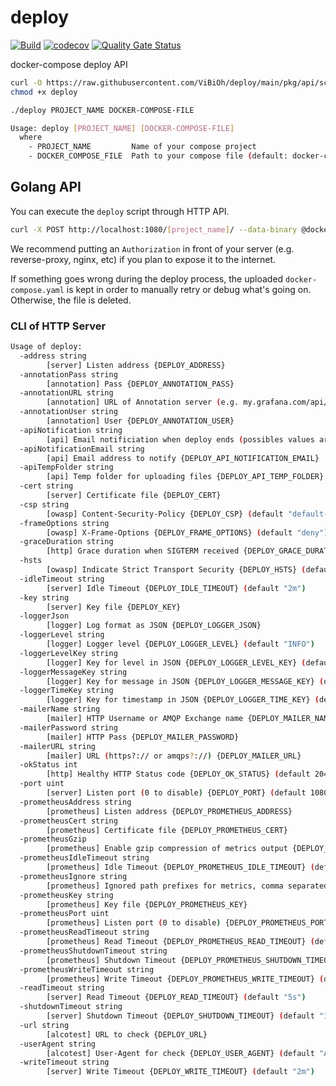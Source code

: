 # deploy

[![Build](https://github.com/ViBiOh/deploy/workflows/Build/badge.svg)](https://github.com/ViBiOh/deploy/actions)
[![codecov](https://codecov.io/gh/ViBiOh/deploy/branch/main/graph/badge.svg)](https://codecov.io/gh/ViBiOh/deploy)
[![Quality Gate Status](https://sonarcloud.io/api/project_badges/measure?project=ViBiOh_deploy&metric=alert_status)](https://sonarcloud.io/dashboard?id=ViBiOh_deploy)

docker-compose deploy API

```bash
curl -O https://raw.githubusercontent.com/ViBiOh/deploy/main/pkg/api/scripts/deploy-compose
chmod +x deploy

./deploy PROJECT_NAME DOCKER-COMPOSE-FILE
```

```bash
Usage: deploy [PROJECT_NAME] [DOCKER-COMPOSE-FILE]
  where
    - PROJECT_NAME         Name of your compose project
    - DOCKER_COMPOSE_FILE  Path to your compose file (default: docker-compose.yaml in current dir)
```

## Golang API

You can execute the `deploy` script through HTTP API.

```bash
curl -X POST http://localhost:1080/[project_name]/ --data-binary @docker-compose.yaml
```

We recommend putting an `Authorization` in front of your server (e.g. reverse-proxy, nginx, etc) if you plan to expose it to the internet.

If something goes wrong during the deploy process, the uploaded `docker-compose.yaml` is kept in order to manually retry or debug what's going on. Otherwise, the file is deleted.

### CLI of HTTP Server

```bash
Usage of deploy:
  -address string
        [server] Listen address {DEPLOY_ADDRESS}
  -annotationPass string
        [annotation] Pass {DEPLOY_ANNOTATION_PASS}
  -annotationURL string
        [annotation] URL of Annotation server (e.g. my.grafana.com/api/annotations) {DEPLOY_ANNOTATION_URL}
  -annotationUser string
        [annotation] User {DEPLOY_ANNOTATION_USER}
  -apiNotification string
        [api] Email notificiation when deploy ends (possibles values ares 'never', 'onError', 'all') {DEPLOY_API_NOTIFICATION} (default "onError")
  -apiNotificationEmail string
        [api] Email address to notify {DEPLOY_API_NOTIFICATION_EMAIL}
  -apiTempFolder string
        [api] Temp folder for uploading files {DEPLOY_API_TEMP_FOLDER} (default "/tmp")
  -cert string
        [server] Certificate file {DEPLOY_CERT}
  -csp string
        [owasp] Content-Security-Policy {DEPLOY_CSP} (default "default-src 'self'; base-uri 'self'")
  -frameOptions string
        [owasp] X-Frame-Options {DEPLOY_FRAME_OPTIONS} (default "deny")
  -graceDuration string
        [http] Grace duration when SIGTERM received {DEPLOY_GRACE_DURATION} (default "30s")
  -hsts
        [owasp] Indicate Strict Transport Security {DEPLOY_HSTS} (default true)
  -idleTimeout string
        [server] Idle Timeout {DEPLOY_IDLE_TIMEOUT} (default "2m")
  -key string
        [server] Key file {DEPLOY_KEY}
  -loggerJson
        [logger] Log format as JSON {DEPLOY_LOGGER_JSON}
  -loggerLevel string
        [logger] Logger level {DEPLOY_LOGGER_LEVEL} (default "INFO")
  -loggerLevelKey string
        [logger] Key for level in JSON {DEPLOY_LOGGER_LEVEL_KEY} (default "level")
  -loggerMessageKey string
        [logger] Key for message in JSON {DEPLOY_LOGGER_MESSAGE_KEY} (default "message")
  -loggerTimeKey string
        [logger] Key for timestamp in JSON {DEPLOY_LOGGER_TIME_KEY} (default "time")
  -mailerName string
        [mailer] HTTP Username or AMQP Exchange name {DEPLOY_MAILER_NAME} (default "mailer")
  -mailerPassword string
        [mailer] HTTP Pass {DEPLOY_MAILER_PASSWORD}
  -mailerURL string
        [mailer] URL (https?:// or amqps?://) {DEPLOY_MAILER_URL}
  -okStatus int
        [http] Healthy HTTP Status code {DEPLOY_OK_STATUS} (default 204)
  -port uint
        [server] Listen port (0 to disable) {DEPLOY_PORT} (default 1080)
  -prometheusAddress string
        [prometheus] Listen address {DEPLOY_PROMETHEUS_ADDRESS}
  -prometheusCert string
        [prometheus] Certificate file {DEPLOY_PROMETHEUS_CERT}
  -prometheusGzip
        [prometheus] Enable gzip compression of metrics output {DEPLOY_PROMETHEUS_GZIP}
  -prometheusIdleTimeout string
        [prometheus] Idle Timeout {DEPLOY_PROMETHEUS_IDLE_TIMEOUT} (default "10s")
  -prometheusIgnore string
        [prometheus] Ignored path prefixes for metrics, comma separated {DEPLOY_PROMETHEUS_IGNORE}
  -prometheusKey string
        [prometheus] Key file {DEPLOY_PROMETHEUS_KEY}
  -prometheusPort uint
        [prometheus] Listen port (0 to disable) {DEPLOY_PROMETHEUS_PORT} (default 9090)
  -prometheusReadTimeout string
        [prometheus] Read Timeout {DEPLOY_PROMETHEUS_READ_TIMEOUT} (default "5s")
  -prometheusShutdownTimeout string
        [prometheus] Shutdown Timeout {DEPLOY_PROMETHEUS_SHUTDOWN_TIMEOUT} (default "5s")
  -prometheusWriteTimeout string
        [prometheus] Write Timeout {DEPLOY_PROMETHEUS_WRITE_TIMEOUT} (default "10s")
  -readTimeout string
        [server] Read Timeout {DEPLOY_READ_TIMEOUT} (default "5s")
  -shutdownTimeout string
        [server] Shutdown Timeout {DEPLOY_SHUTDOWN_TIMEOUT} (default "10s")
  -url string
        [alcotest] URL to check {DEPLOY_URL}
  -userAgent string
        [alcotest] User-Agent for check {DEPLOY_USER_AGENT} (default "Alcotest")
  -writeTimeout string
        [server] Write Timeout {DEPLOY_WRITE_TIMEOUT} (default "2m")
```
